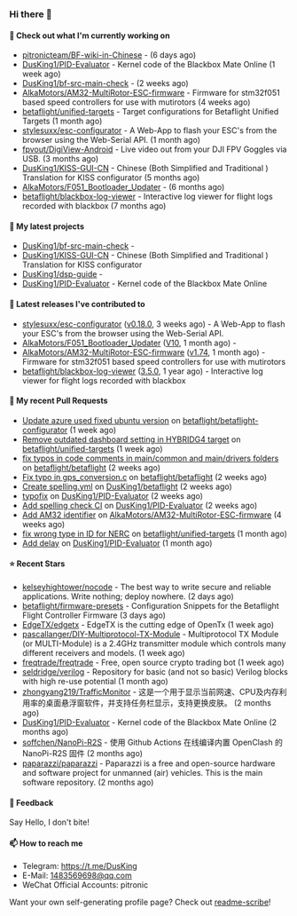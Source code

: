 ### Hi there 👋

#### 👷 Check out what I'm currently working on

- [pitronicteam/BF-wiki-in-Chinese](https://github.com/pitronicteam/BF-wiki-in-Chinese) -  (6 days ago)
- [DusKing1/PID-Evaluator](https://github.com/DusKing1/PID-Evaluator) - Kernel code of the Blackbox Mate Online (1 week ago)
- [DusKing1/bf-src-main-check](https://github.com/DusKing1/bf-src-main-check) -  (2 weeks ago)
- [AlkaMotors/AM32-MultiRotor-ESC-firmware](https://github.com/AlkaMotors/AM32-MultiRotor-ESC-firmware) - Firmware for stm32f051 based speed controllers for use with mutirotors (4 weeks ago)
- [betaflight/unified-targets](https://github.com/betaflight/unified-targets) - Target configurations for Betaflight Unified Targets (1 month ago)
- [stylesuxx/esc-configurator](https://github.com/stylesuxx/esc-configurator) - A Web-App to flash your ESC&#39;s from the browser using the Web-Serial API. (1 month ago)
- [fpvout/DigiView-Android](https://github.com/fpvout/DigiView-Android) - Live video out from your DJI FPV Goggles via USB. (3 months ago)
- [DusKing1/KISS-GUI-CN](https://github.com/DusKing1/KISS-GUI-CN) - Chinese (Both Simplified and Traditional ) Translation for KISS configurator (5 months ago)
- [AlkaMotors/F051_Bootloader_Updater](https://github.com/AlkaMotors/F051_Bootloader_Updater) -  (6 months ago)
- [betaflight/blackbox-log-viewer](https://github.com/betaflight/blackbox-log-viewer) - Interactive log viewer for flight logs recorded with blackbox (7 months ago)

#### 🌱 My latest projects

- [DusKing1/bf-src-main-check](https://github.com/DusKing1/bf-src-main-check) - 
- [DusKing1/KISS-GUI-CN](https://github.com/DusKing1/KISS-GUI-CN) - Chinese (Both Simplified and Traditional ) Translation for KISS configurator
- [DusKing1/dsp-guide](https://github.com/DusKing1/dsp-guide) - 
- [DusKing1/PID-Evaluator](https://github.com/DusKing1/PID-Evaluator) - Kernel code of the Blackbox Mate Online

#### 🔭 Latest releases I've contributed to

- [stylesuxx/esc-configurator](https://github.com/stylesuxx/esc-configurator) ([v0.18.0](https://github.com/stylesuxx/esc-configurator/releases/tag/v0.18.0), 3 weeks ago) - A Web-App to flash your ESC&#39;s from the browser using the Web-Serial API.
- [AlkaMotors/F051_Bootloader_Updater](https://github.com/AlkaMotors/F051_Bootloader_Updater) ([V10](https://github.com/AlkaMotors/F051_Bootloader_Updater/releases/tag/V10), 1 month ago) - 
- [AlkaMotors/AM32-MultiRotor-ESC-firmware](https://github.com/AlkaMotors/AM32-MultiRotor-ESC-firmware) ([v1.74](https://github.com/AlkaMotors/AM32-MultiRotor-ESC-firmware/releases/tag/v1.74), 1 month ago) - Firmware for stm32f051 based speed controllers for use with mutirotors
- [betaflight/blackbox-log-viewer](https://github.com/betaflight/blackbox-log-viewer) ([3.5.0](https://github.com/betaflight/blackbox-log-viewer/releases/tag/3.5.0), 1 year ago) - Interactive log viewer for flight logs recorded with blackbox

#### 🔨 My recent Pull Requests

- [Update azure used fixed ubuntu version](https://github.com/betaflight/betaflight-configurator/pull/2576) on [betaflight/betaflight-configurator](https://github.com/betaflight/betaflight-configurator) (1 week ago)
- [Remove outdated dashboard setting in HYBRIDG4 target](https://github.com/betaflight/unified-targets/pull/498) on [betaflight/unified-targets](https://github.com/betaflight/unified-targets) (1 week ago)
- [fix typos in code comments in main/common and main/drivers folders](https://github.com/betaflight/betaflight/pull/10905) on [betaflight/betaflight](https://github.com/betaflight/betaflight) (2 weeks ago)
- [Fix typo in gps_conversion.c](https://github.com/betaflight/betaflight/pull/10904) on [betaflight/betaflight](https://github.com/betaflight/betaflight) (2 weeks ago)
- [Create spelling.yml](https://github.com/DusKing1/betaflight/pull/1) on [DusKing1/betaflight](https://github.com/DusKing1/betaflight) (2 weeks ago)
- [typofix](https://github.com/DusKing1/PID-Evaluator/pull/9) on [DusKing1/PID-Evaluator](https://github.com/DusKing1/PID-Evaluator) (2 weeks ago)
- [Add spelling check CI](https://github.com/DusKing1/PID-Evaluator/pull/8) on [DusKing1/PID-Evaluator](https://github.com/DusKing1/PID-Evaluator) (2 weeks ago)
- [Add AM32 identifier](https://github.com/AlkaMotors/AM32-MultiRotor-ESC-firmware/pull/53) on [AlkaMotors/AM32-MultiRotor-ESC-firmware](https://github.com/AlkaMotors/AM32-MultiRotor-ESC-firmware) (4 weeks ago)
- [fix wrong type in ID for NERC](https://github.com/betaflight/unified-targets/pull/479) on [betaflight/unified-targets](https://github.com/betaflight/unified-targets) (1 month ago)
- [Add delay](https://github.com/DusKing1/PID-Evaluator/pull/7) on [DusKing1/PID-Evaluator](https://github.com/DusKing1/PID-Evaluator) (1 month ago)

#### ⭐ Recent Stars

- [kelseyhightower/nocode](https://github.com/kelseyhightower/nocode) - The best way to write secure and reliable applications. Write nothing; deploy nowhere. (2 days ago)
- [betaflight/firmware-presets](https://github.com/betaflight/firmware-presets) - Configuration Snippets for the Betaflight Flight Controller Firmware (3 days ago)
- [EdgeTX/edgetx](https://github.com/EdgeTX/edgetx) - EdgeTX is the cutting edge of OpenTx (1 week ago)
- [pascallanger/DIY-Multiprotocol-TX-Module](https://github.com/pascallanger/DIY-Multiprotocol-TX-Module) - Multiprotocol TX Module (or MULTI-Module) is a 2.4GHz transmitter module which controls many different receivers and models. (1 week ago)
- [freqtrade/freqtrade](https://github.com/freqtrade/freqtrade) - Free, open source crypto trading bot (1 week ago)
- [seldridge/verilog](https://github.com/seldridge/verilog) - Repository for basic (and not so basic) Verilog blocks with high re-use potential (1 month ago)
- [zhongyang219/TrafficMonitor](https://github.com/zhongyang219/TrafficMonitor) - 这是一个用于显示当前网速、CPU及内存利用率的桌面悬浮窗软件，并支持任务栏显示，支持更换皮肤。 (2 months ago)
- [DusKing1/PID-Evaluator](https://github.com/DusKing1/PID-Evaluator) - Kernel code of the Blackbox Mate Online (2 months ago)
- [soffchen/NanoPi-R2S](https://github.com/soffchen/NanoPi-R2S) - 使用 Github Actions 在线编译内置 OpenClash 的 NanoPi-R2S 固件 (2 months ago)
- [paparazzi/paparazzi](https://github.com/paparazzi/paparazzi) - Paparazzi is a free and open-source hardware and software project for unmanned (air) vehicles. This is the main software repository. (2 months ago)

#### 💬 Feedback

Say Hello, I don't bite!

#### 📫 How to reach me

- Telegram: https://t.me/DusKing
- E-Mail: 1483569698@qq.com
- WeChat Official Accounts: pitronic

Want your own self-generating profile page? Check out [readme-scribe](https://github.com/muesli/readme-scribe)!

